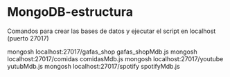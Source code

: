 # MongoDB-estructura

Comandos para crear las bases de datos y ejecutar el script en localhost (puerto 27017)

mongosh localhost:27017/gafas_shop gafas_shopMdb.js
mongosh localhost:27017/comidas comidasMdb.js
mongosh localhost:27017/youtube yutubMdb.js
mongosh localhost:27017/spotify spotifyMdb.js
